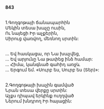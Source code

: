 **843**

\
1.Գողգոթայի ճանապարհին\
Մեկին տեսա խաչը ուսին,\
Ու նայեցի Իր աչքերին,\
Սիրուց վառվող, մեռնող սրտին:

\
 ... Եվ հասկացա, որ Նա խաչվեց,\
 ... Եվ արյունը Նա թափեց ինձ համար:\
 ... Հիմա, կանգնած գահիդ առջև\
 ... Երգում եմ. «Սուրբ ես, Սուրբ ես (Տեր)»:

\
2.Գողգոթայի խաչին գամված\
Նրան տեսա վերքը սրտին:\
Աչքս դիպավ երկինք ուղղված\
Ներում խնդրող Իր հայացին:
